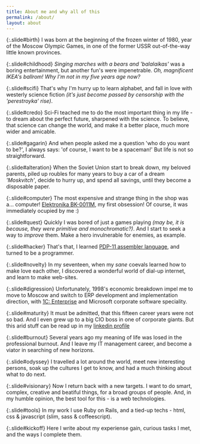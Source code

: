 ```yaml
---
title: About me and why all of this
permalink: /about/
layout: about
---
```


{:.slide#birth}
I was born at the beginning of the frozen winter of 1980, year of the Moscow Olympic Games, in one of the former USSR out-of-the-way little known provinces.

{:.slide#childhood}
*Singing marches with a bears and 'balalaikas'* was a boring entertainment, but another fun's were impenetrable. *Oh, magnificent IKEA's ballrom! Why I'm not in my five years age now?*

{:.slide#scifi}
That's why I'm hurry up to learn alphabet, and fall in love with westerly science fiction *(it's just become passed by censorship with the 'perestroyka' rise)*.

{:.slide#credo}
Sci-Fi teached me to do the most important thing in my life - to dream about the perfect future, sharpened with the science. To believe, that science can change the world, and make it a better place, much more wider and amicable.

{:.slide#gagarin}
And when people asked me a question 'who do you want to be?', I always says: 'of course, I want to be a spaceman!' But life is not so straightforward.

{:.slide#alteration}
When the Soviet Union start to break down, my beloved parents, piled up roubles for many years to buy a car of a dream *'Moskvitch'*, decide to hurry up, and spend all savings, until they become a disposable paper.

{:.slide#computer}
The most expensive and strange thing in the shop was a... computer! [Elektronika BK-0011M](https://en.wikipedia.org/wiki/Electronika_BK), my first obsession! Of course, it was immediately ocupied by me :)

{:.slide#quest}
Quickly I was bored of just a games playing *(may be, it is because, they were primitive and monochromatic?)*. And I start to seek a way to *improve* them. Make a hero invulnerable for enemies, as example.

{:.slide#hacker}
That's that, I learned [PDP-11 assembler language](https://en.wikipedia.org/wiki/PDP-11_architecture), and turned to be a programmer.

{:.slide#novelty}
In my seventeen, when my *sane* coevals learned how to make love each other, I discovered a wonderful world of dial-up internet, and learn to make web-sites.

{:.slide#digression}
Unfortunately, 1998's economic breakdown impel me to move to Moscow and switch to ERP development and implementation direction, with [1C:&nbsp;Enterprise](http://1c-dn.com/1c_enterprise/what_is_1c_enterprise/) and Microsoft corporate software speciality.

{:.slide#maturity}
It must be admitted, that this fifteen career years were not so bad. And I even grew up to a big CIO boss in one of corporate giants. But this arid stuff can be read up in my [linkedin profile](https://www.linkedin.com/in/zalex80)

{:.slide#burnout}
Several years ago my meaning of life was losed in the professional burnout. And I leave my IT management career, and become a viator in searching of new horizons.

{:.slide#odyssey}
I travelled a lot around the world, meet new interesting persons, soak up the cultures I get to know, and had a much thinking about what to do next.

{:.slide#visionary}
Now I return back with a new targets. I want to do smart, complex, creative and beatiful things, for a broad groups of people. And, in my humble opinion, the best tool for this - is a web technologies.

{:.slide#tools}
In my work I use Ruby on Rails, and a tied-up techs - html, css & javascript (slim, sass & coffeescript).

{:.slide#kickoff}
Here I write about my experiense gain, curious tasks I met, and the ways I complete them.

